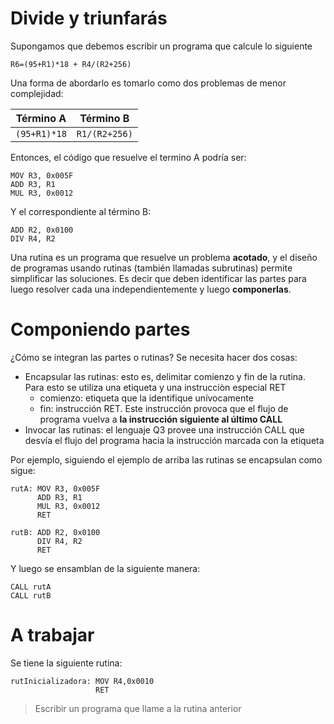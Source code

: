 
# Divide y triunfarás

Supongamos que debemos escribir un programa que calcule lo siguiente

`R6=(95+R1)*18 + R4/(R2+256)`

Una forma de abordarlo es tomarlo como dos problemas de menor complejidad:

Término A | Término B
--- | --- 
`(95+R1)*18` | `R1/(R2+256)`

Entonces, el código que resuelve el termino A podría ser:
```
MOV R3, 0x005F 
ADD R3, R1
MUL R3, 0x0012 
```
Y el correspondiente al término B:

```
ADD R2, 0x0100 
DIV R4, R2
```

Una rutina es un programa que resuelve un problema **acotado**, y el diseño de programas usando rutinas (también llamadas subrutinas) permite simplificar las soluciones. Es decir que deben identificar las partes para luego resolver cada una independientemente y luego **componerlas**.


# Componiendo partes

¿Cómo se integran las partes o rutinas? Se necesita hacer dos cosas:
* Encapsular las rutinas: esto es, delimitar comienzo y fin de la rutina. Para esto se utiliza una etiqueta y una instrucciòn especial RET
  * comienzo: etiqueta que la identifique unívocamente
  * fin: instrucción RET. Este instrucción provoca que el flujo de programa vuelva a **la instrucción siguiente al último CALL**
* Invocar las rutinas: el lenguaje Q3 provee una instrucción CALL que desvía el flujo del programa hacia la instrucción marcada con la etiqueta

Por ejemplo, siguiendo el ejemplo de arriba las rutinas se encapsulan como sigue:

```
rutA: MOV R3, 0x005F 
      ADD R3, R1
      MUL R3, 0x0012 
      RET
```
```
rutB: ADD R2, 0x0100 
      DIV R4, R2
      RET
```
Y luego se ensamblan de la siguiente manera:
```
CALL rutA
CALL rutB
```

# A trabajar

Se tiene la siguiente rutina:
```
rutInicializadora: MOV R4,0x0010
                   RET
```
> Escribir un programa que llame a la rutina anterior